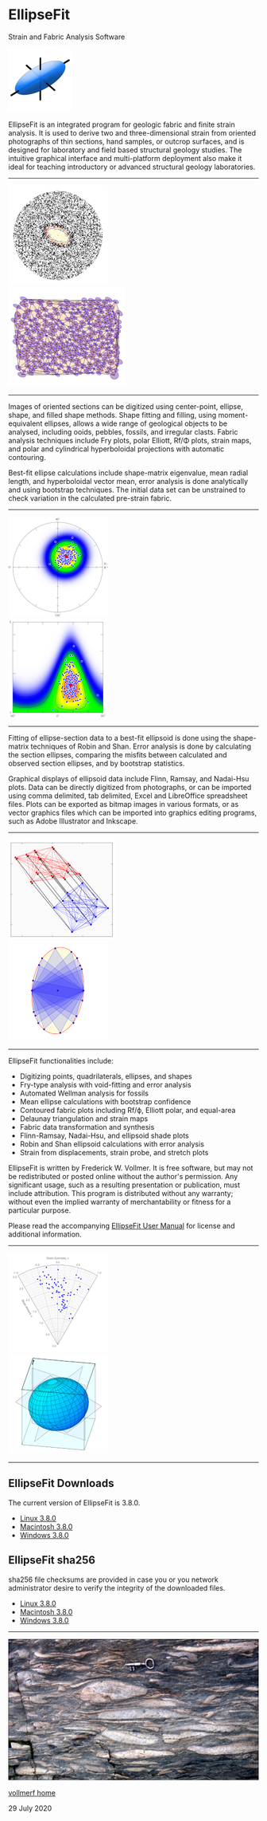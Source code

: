 # EllipseFit 
Strain and Fabric Analysis Software

![EllipseFit](images/EllipseFitIcon_128.png)

EllipseFit is an integrated program for geologic fabric and finite strain analysis. It is used to derive two and three-dimensional strain from oriented photographs of thin sections, hand samples, or outcrop surfaces, and is designed for laboratory and field based structural geology studies. The intuitive graphical interface and multi-platform deployment also make it ideal for teaching introductory or advanced structural geology laboratories.

---

![Void](images/VoidFit_200.png) &nbsp; &nbsp; &nbsp; &nbsp; &nbsp; &nbsp; &nbsp; &nbsp; &nbsp; &nbsp; &nbsp; &nbsp; &nbsp; &nbsp; &nbsp; &nbsp;
![Map](images/StrainMap_200.png)

---

Images of oriented sections can be digitized using center-point, ellipse, shape, and filled shape methods. Shape fitting and filling, using moment-equivalent ellipses, allows a wide range of geological objects to be analysed, including ooids, pebbles, fossils, and irregular clasts. Fabric analysis techniques include Fry plots, polar Elliott, Rf/Φ plots, strain maps, and polar and cylindrical hyperboloidal projections with automatic contouring.

Best-fit ellipse calculations include shape-matrix eigenvalue, mean radial length, and hyperboloidal vector mean, error analysis is done analytically and using bootstrap techniques. The initial data set can be unstrained to check variation in the calculated pre-strain fabric.

---

![Polar](images/Polar_200.png) &nbsp; &nbsp; &nbsp; &nbsp; &nbsp; &nbsp; &nbsp; &nbsp; &nbsp; &nbsp; &nbsp; &nbsp; &nbsp; &nbsp; &nbsp; &nbsp;
![RPhi](images/RPhi_200.png)

---

Fitting of ellipse-section data to a best-fit ellipsoid is done using the shape-matrix techniques of Robin and Shan. Error analysis is done by calculating the section ellipses, comparing the misfits between calculated and observed section ellipses, and by bootstrap statistics.

Graphical displays of ellipsoid data include Flinn, Ramsay, and Nadai-Hsu plots. Data can be directly digitized from photographs, or can be imported using comma delimited, tab delimited, Excel and LibreOffice spreadsheet files. Plots can be exported as bitmap images in various formats, or as vector graphics files which can be imported into graphics editing programs, such as Adobe Illustrator and Inkscape.

---

![Displace](images/Displace_200.png) &nbsp; &nbsp; &nbsp; &nbsp; &nbsp; &nbsp; &nbsp; &nbsp; &nbsp; &nbsp; &nbsp; &nbsp; &nbsp; &nbsp;
![Wellman](images/Wellman_200.png)

---

EllipseFit functionalities include:

* Digitizing points, quadrilaterals, ellipses, and shapes
* Fry-type analysis with void-fitting and error analysis
* Automated Wellman analysis for fossils
* Mean ellipse calculations with bootstrap confidence
* Contoured fabric plots including Rf/ϕ, Elliott polar, and equal-area
* Delaunay triangulation and strain maps
* Fabric data transformation and synthesis
* Flinn-Ramsay, Nadai-Hsu, and ellipsoid shade plots
* Robin and Shan ellipsoid calculations with error analysis
* Strain from displacements, strain probe, and stretch plots

EllipseFit is written by Frederick W. Vollmer. It is free software, but may not be redistributed or posted online without the author's permission. Any significant usage, such as a resulting presentation or publication, must include attribution. This program is distributed without any warranty; without even the implied warranty of merchantability or fitness for a particular purpose. 

Please read the accompanying [EllipseFit User Manual](https://www.frederickvollmer.com/ellipsefit/download/EllipseFit_User_Manual.pdf) for license and additional information.

---

![Nadai](images/Nadai_200.png) &nbsp; &nbsp; &nbsp; &nbsp; &nbsp; &nbsp; &nbsp; &nbsp; &nbsp; &nbsp; &nbsp; &nbsp; &nbsp; &nbsp; &nbsp; &nbsp;
![Shade](images/Shade_200.png)

---

## EllipseFit Downloads

The current version of EllipseFit is 3.8.0.

* [Linux 3.8.0](http://www.frederickvollmer.com/ellipsefit/download.php?file=EllipseFit_3.8.0_Lin.tgz)
* [Macintosh 3.8.0](http://www.frederickvollmer.com/ellipsefit/download.php?file=EllipseFit_3.8.0_Mac.dmg)
* [Windows 3.8.0](http://www.frederickvollmer.com/ellipsefit/download.php?file=EllipseFit_3.8.0_Win.zip) 

## EllipseFit sha256

sha256 file checksums are provided in case you or you network administrator desire to verify the integrity of the downloaded files. 

* [Linux 3.8.0](http://www.frederickvollmer.com/ellipsefit/download.php?file=EllipseFit_3.8.0_Lin.tgz.sha256) 
* [Macintosh 3.8.0](http://www.frederickvollmer.com/ellipsefit/download.php?file=EllipseFit_3.8.0_Mac.dmg.sha256) 
* [Windows 3.8.0](http://www.frederickvollmer.com/ellipsefit/download.php?file=EllipseFit_3.8.0_Win.zip.sha256) 

--- 

![Bygdin](images/Bygdin.jpg)

[vollmerf home](../)

29 July 2020

